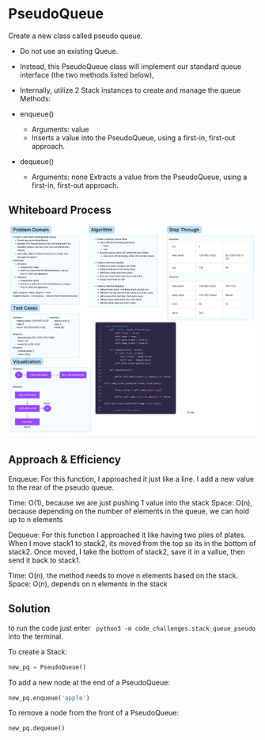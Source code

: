 # PseudoQueue

Create a new class called pseudo queue.
 - Do not use an existing Queue.
 - Instead, this PseudoQueue class will implement our standard queue interface (the two methods listed below),
 - Internally, utilize 2 Stack instances to create and manage the queue
Methods:

- enqueue()
  - Arguments: value
  - Inserts a value into the PseudoQueue, using a first-in, first-out approach.
- dequeue()
  - Arguments: none
Extracts a value from the PseudoQueue, using a first-in, first-out approach.

## Whiteboard Process

![Whiteboard Process](pseudo-queue-wb.png)

## Approach & Efficiency

Enqueue:
For this function, I approached it just like a line. I add a new value to the rear of the pseudo queue.

Time: O(1), because we are just pushing 1 value into the stack
Space: O(n), because depending on the number of elements in the queue, we can hold up to
n elements

Dequeue:
For this function I approached it like having two piles of plates. When I move stack1 to stack2, its moved from the
top so its in the bottom of stack2. Once moved, I take the bottom of stack2, save it in a vallue, then send it
back to
stack1.

Time: O(n), the method needs to move n elements based on the stack.
Space: O(n), depends on n elements in the stack



## Solution
to run the code just enter
```  python3 -m code_challenges.stack_queue_pseudo ```
into the terminal.

To create a Stack:
```python
new_pq = PseudoQueue()
```
To add a new node at the end of a PseudoQueue:
```python
new_pq.enqueue('apple')
```
To remove a node from the front of a PseudoQueue:
```python
new_pq.dequeue()
```

